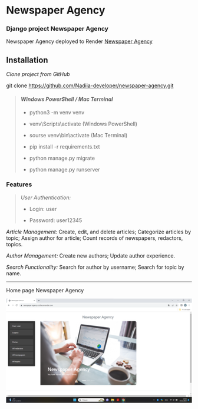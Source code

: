 # Newspaper Agency

### Django project Newspaper Agency
Newspaper Agency deployed to Render [Newspaper Agency](https://newspaper-agency-co9w.onrender.com)

## Installation

*Clone project from GitHub*

git clone https://github.com/Nadiia-developer/newspaper-agency.git

> #### *Windows PowerShell / Mac Terminal*
>
> - python3 -m venv venv
> 
> - venv\Scripts\activate (Windows PowerShell)
> 
> - sourse venv\bin\activate (Mac Terminal)
> 
> - pip install -r requirements.txt
> 
> - python manage.py migrate
> 
> - python manage.py runserver

### Features

>*User Authentication:*
>
> - Login: user
> 
> - Password: user12345


*Article Management:*
Create, edit, and delete articles; Categorize articles by topic; Assign author for article; Count records of newspapers, redactors, topics.

*Author Management:* Create new authors; Update author experience.

*Search Functionality:* Search for author by username; Search for topic by name.

___

Home page Newspaper Agency

![home-page-newspaper-agency.png](home-page-newspaper-agency.png)
